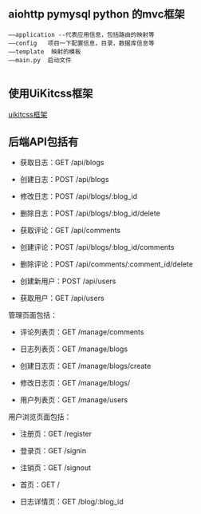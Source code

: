 ## aiohttp pymysql python 的mvc框架

```(lua)
——application --代表应用信息，包括路由的映射等
——config   项目一下配置信息，目录，数据库信息等
——template  映射的模板
——main.py  启动文件
       
```

## 使用UiKitcss框架
[uikitcss框架](https://getuikit.com/download)

## 后端API包括有
* 获取日志：GET /api/blogs

* 创建日志：POST /api/blogs

* 修改日志：POST /api/blogs/:blog_id

* 删除日志：POST /api/blogs/:blog_id/delete

* 获取评论：GET /api/comments

* 创建评论：POST /api/blogs/:blog_id/comments

* 删除评论：POST /api/comments/:comment_id/delete

* 创建新用户：POST /api/users

* 获取用户：GET /api/users

管理页面包括：

* 评论列表页：GET /manage/comments

* 日志列表页：GET /manage/blogs
  
* 创建日志页：GET /manage/blogs/create
  
* 修改日志页：GET /manage/blogs/

* 用户列表页：GET /manage/users

用户浏览页面包括：

* 注册页：GET /register

* 登录页：GET /signin

* 注销页：GET /signout

* 首页：GET /

* 日志详情页：GET /blog/:blog_id